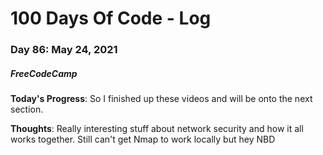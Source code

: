 # 100 Days Of Code - Log
### Day 86: May 24, 2021
##### FreeCodeCamp 

**Today's Progress**: So I finished up these videos and will be onto the next section. 

**Thoughts**: Really interesting stuff about network security and how it all works together. Still can't get Nmap to work locally but hey NBD